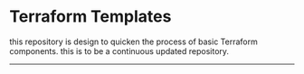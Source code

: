 # Terraform Templates

this repository is design to quicken the process of basic Terraform components. this is to be a continuous updated repository.

---
